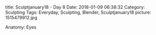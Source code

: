title: Sculptjanuary18 - Day 8
Date: 2018-01-09 06:38:32
Category: Sculpting
Tags: Everyday, Sculpting, Blender, Sculptjanuary18
picture: 1515479912.jpg

Anatomy: Eyes
